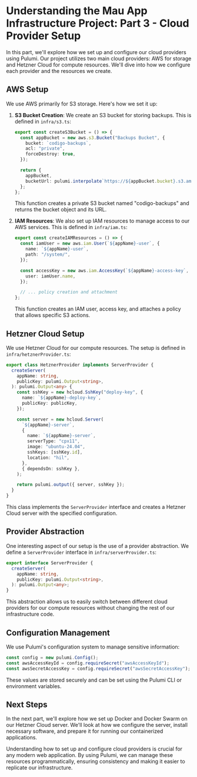 # Understanding the Mau App Infrastructure Project: Part 3 - Cloud Provider Setup

In this part, we'll explore how we set up and configure our cloud providers using Pulumi. Our project utilizes two main cloud providers: AWS for storage and Hetzner Cloud for compute resources. We'll dive into how we configure each provider and the resources we create.

## AWS Setup

We use AWS primarily for S3 storage. Here's how we set it up:

1. **S3 Bucket Creation**: We create an S3 bucket for storing backups. This is defined in `infra/s3.ts`:

   ```typescript
   export const createS3Bucket = () => {
     const appBucket = new aws.s3.Bucket("Backups Bucket", {
       bucket: `codigo-backups`,
       acl: "private",
       forceDestroy: true,
     });

     return {
       appBucket,
       bucketUrl: pulumi.interpolate`https://${appBucket.bucket}.s3.amazonaws.com`,
     };
   };
   ```

   This function creates a private S3 bucket named "codigo-backups" and returns the bucket object and its URL.

2. **IAM Resources**: We also set up IAM resources to manage access to our AWS services. This is defined in `infra/iam.ts`:

   ```typescript
   export const createIAMResources = () => {
     const iamUser = new aws.iam.User(`${appName}-user`, {
       name: `${appName}-user`,
       path: "/system/",
     });

     const accessKey = new aws.iam.AccessKey(`${appName}-access-key`, {
       user: iamUser.name,
     });

     // ... policy creation and attachment
   };
   ```

   This function creates an IAM user, access key, and attaches a policy that allows specific S3 actions.

## Hetzner Cloud Setup

We use Hetzner Cloud for our compute resources. The setup is defined in `infra/hetznerProvider.ts`:

```typescript
export class HetznerProvider implements ServerProvider {
  createServer(
    appName: string,
    publicKey: pulumi.Output<string>,
  ): pulumi.Output<any> {
    const sshKey = new hcloud.SshKey("deploy-key", {
      name: `${appName}-deploy-key`,
      publicKey: publicKey,
    });

    const server = new hcloud.Server(
      `${appName}-server`,
      {
        name: `${appName}-server`,
        serverType: "cpx11",
        image: "ubuntu-24.04",
        sshKeys: [sshKey.id],
        location: "hil",
      },
      { dependsOn: sshKey },
    );

    return pulumi.output({ server, sshKey });
  }
}
```

This class implements the `ServerProvider` interface and creates a Hetzner Cloud server with the specified configuration.

## Provider Abstraction

One interesting aspect of our setup is the use of a provider abstraction. We define a `ServerProvider` interface in `infra/serverProvider.ts`:

```typescript
export interface ServerProvider {
  createServer(
    appName: string,
    publicKey: pulumi.Output<string>,
  ): pulumi.Output<any>;
}
```

This abstraction allows us to easily switch between different cloud providers for our compute resources without changing the rest of our infrastructure code.

## Configuration Management

We use Pulumi's configuration system to manage sensitive information:

```typescript
const config = new pulumi.Config();
const awsAccessKeyId = config.requireSecret("awsAccessKeyId");
const awsSecretAccessKey = config.requireSecret("awsSecretAccessKey");
```

These values are stored securely and can be set using the Pulumi CLI or environment variables.

## Next Steps

In the next part, we'll explore how we set up Docker and Docker Swarm on our Hetzner Cloud server. We'll look at how we configure the server, install necessary software, and prepare it for running our containerized applications.

Understanding how to set up and configure cloud providers is crucial for any modern web application. By using Pulumi, we can manage these resources programmatically, ensuring consistency and making it easier to replicate our infrastructure.

